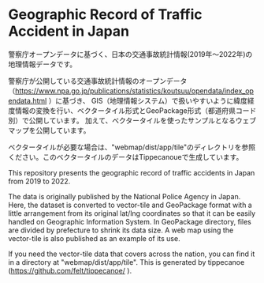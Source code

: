 # Geographic Record of Traffic Accident in Japan 
警察庁オープンデータに基づく、日本の交通事故統計情報(2019年〜2022年)の地理情報データです。

警察庁が公開している交通事故統計情報のオープンデータ（https://www.npa.go.jp/publications/statistics/koutsuu/opendata/index_opendata.html ）に基づき、
GIS（地理情報システム）で扱いやすいように緯度経度情報の変換を行い、ベクタータイル形式とGeoPackage形式（都道府県コード別）で公開しています。
加えて、ベクタータイルを使ったサンプルとなるウェブマップを公開しています。

ベクタータイルが必要な場合は、"webmap/dist/app/tile"のディレクトリを参照ください。このベクタータイルのデータはTippecanoueで生成しています。

This repository presents the geographic record of traffic accidents in Japan from 2019 to 2022.

The data is originally published by the National Police Agency in Japan.
Here, the dataset is converted to vector-tile and GeoPackage format with a little arrangement from its original lat/lng coordinates 
so that it can be easily handled on Geographic Information System.
In GeoPackage directory, files are divided by prefecture to shrink its data size.
A web map using the vector-tile is also published as an example of its use.

If you need the vector-tile data that covers across the nation, you can find it in a directory at "webmap/dist/app/tile".
This is generated by tippecanoe (https://github.com/felt/tippecanoe/ ).

